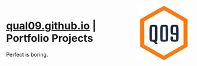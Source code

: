 <img src="images/q09-vector.svg" align="right" width="150" height="150" >

# [qual09.github.io](https://qual09.github.io) | Portfolio Projects

Perfect is boring.

<!--
  Github Pages Guides:  
  https://pages.github.com  
  https://guides.github.com/features/pages  
  https://www.youtube.com/watch?v=SKXkC4SqtRk  
-->

<!-- ![Logo](images/q09-raster.png)  -->

